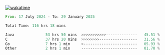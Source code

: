 [![wakatime](https://wakatime.com/badge/user/5970ac98-85fb-4bfd-a7d8-142e7d5bd274.svg)](https://wakatime.com/@5970ac98-85fb-4bfd-a7d8-142e7d5bd274)

<!--START_SECTION:waka-->

```rust
From: 17 July 2024 - To: 29 January 2025

Total Time: 116 hrs 18 mins

Java              53 hrs 50 mins  >>>>>>>>>>>--------------   45.51 %
C                 37 hrs 20 mins  >>>>>>>>-----------------   31.56 %
Go                7 hrs 1 min     >------------------------   05.93 %
Other             2 hrs 1 min     -------------------------   01.70 %
```

<!--END_SECTION:waka-->

